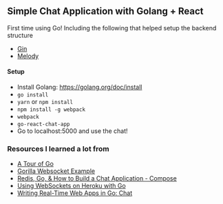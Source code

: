 ## Simple Chat Application with Golang + React

First time using Go! Including the following that helped setup the backend structure
* [Gin](https://github.com/gin-gonic/gin)
* [Melody](https://github.com/olahol/melody/)

#### Setup
* Install Golang: https://golang.org/doc/install
* `go install`
* `yarn` or `npm install`
* `npm install -g webpack`
* `webpack`
* `go-react-chat-app`
* Go to localhost:5000 and use the chat!

### Resources I learned a lot from
* [A Tour of Go](https://tour.golang.org/welcome/1)
* [Gorilla Websocket Example](https://github.com/gorilla/websocket/tree/master/examples/chat)
* [Redis, Go, & How to Build a Chat Application - Compose](https://www.compose.com/articles/redis-go-and-how-to-build-a-chat-application/)
* [Using WebSockets on Heroku with Go](https://devcenter.heroku.com/articles/go-websockets)
* [Writing Real-Time Web Apps in Go: Chat](https://medium.com/@olahol/writing-real-time-web-apps-in-go-chat-4aa058644f73#.6ttdfnbcn)
